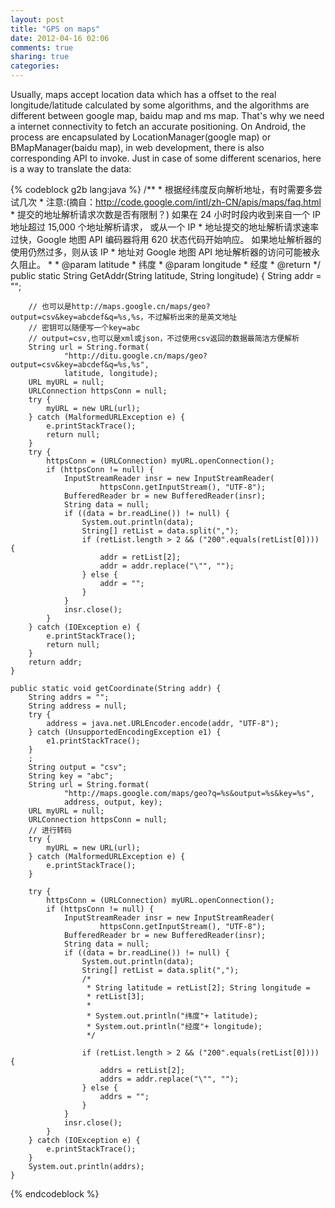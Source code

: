 ```yaml
---
layout: post
title: "GPS on maps"
date: 2012-04-16 02:06
comments: true
sharing: true
categories: 
---
```


Usually, maps accept location data which has a offset to the real longitude/latitude calculated by some algorithms, and the algorithms are different between google map, baidu map and ms map. That's why we need a internet connectivity to fetch an accurate positioning.
On Android, the process are encapsulated by LocationManager(google map) or BMapManager(baidu map), in web development, there is also corresponding API to invoke. Just in case of some different scenarios, here is a way to translate the data:
<!-- more -->
{% codeblock g2b lang:java %}
/**
     * 根据经纬度反向解析地址，有时需要多尝试几次
     * 注意:(摘自：http://code.google.com/intl/zh-CN/apis/maps/faq.html
     * 提交的地址解析请求次数是否有限制？) 如果在 24 小时时段内收到来自一个 IP 地址超过 15,000 个地址解析请求， 或从一个 IP
     * 地址提交的地址解析请求速率过快，Google 地图 API 编码器将用 620 状态代码开始响应。 如果地址解析器的使用仍然过多，则从该 IP
     * 地址对 Google 地图 API 地址解析器的访问可能被永久阻止。
     * 
     * @param latitude
     *            纬度
     * @param longitude
     *            经度
     * @return
     */
    public static String GetAddr(String latitude, String longitude) {
        String addr = "";

        // 也可以是http://maps.google.cn/maps/geo?output=csv&key=abcdef&q=%s,%s，不过解析出来的是英文地址
        // 密钥可以随便写一个key=abc
        // output=csv,也可以是xml或json，不过使用csv返回的数据最简洁方便解析
        String url = String.format(
                "http://ditu.google.cn/maps/geo?output=csv&key=abcdef&q=%s,%s",
                latitude, longitude);
        URL myURL = null;
        URLConnection httpsConn = null;
        try {
            myURL = new URL(url);
        } catch (MalformedURLException e) {
            e.printStackTrace();
            return null;
        }
        try {
            httpsConn = (URLConnection) myURL.openConnection();
            if (httpsConn != null) {
                InputStreamReader insr = new InputStreamReader(
                        httpsConn.getInputStream(), "UTF-8");
                BufferedReader br = new BufferedReader(insr);
                String data = null;
                if ((data = br.readLine()) != null) {
                    System.out.println(data);
                    String[] retList = data.split(",");
                    if (retList.length > 2 && ("200".equals(retList[0]))) {
                        addr = retList[2];
                        addr = addr.replace("\"", "");
                    } else {
                        addr = "";
                    }
                }
                insr.close();
            }
        } catch (IOException e) {
            e.printStackTrace();
            return null;
        }
        return addr;
    }

    public static void getCoordinate(String addr) {
        String addrs = "";
        String address = null;
        try {
            address = java.net.URLEncoder.encode(addr, "UTF-8");
        } catch (UnsupportedEncodingException e1) {
            e1.printStackTrace();
        }
        ;
        String output = "csv";
        String key = "abc";
        String url = String.format(
                "http://maps.google.com/maps/geo?q=%s&output=%s&key=%s",
                address, output, key);
        URL myURL = null;
        URLConnection httpsConn = null;
        // 进行转码
        try {
            myURL = new URL(url);
        } catch (MalformedURLException e) {
            e.printStackTrace();
        }

        try {
            httpsConn = (URLConnection) myURL.openConnection();
            if (httpsConn != null) {
                InputStreamReader insr = new InputStreamReader(
                        httpsConn.getInputStream(), "UTF-8");
                BufferedReader br = new BufferedReader(insr);
                String data = null;
                if ((data = br.readLine()) != null) {
                    System.out.println(data);
                    String[] retList = data.split(",");
                    /*
                     * String latitude = retList[2]; String longitude =
                     * retList[3];
                     * 
                     * System.out.println("纬度"+ latitude);
                     * System.out.println("经度"+ longitude);
                     */

                    if (retList.length > 2 && ("200".equals(retList[0]))) {
                        addrs = retList[2];
                        addrs = addr.replace("\"", "");
                    } else {
                        addrs = "";
                    }
                }
                insr.close();
            }
        } catch (IOException e) {
            e.printStackTrace();
        }
        System.out.println(addrs);
    }
{% endcodeblock %}
